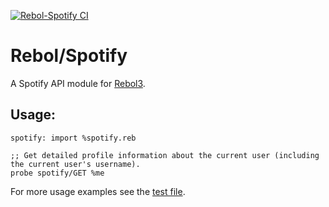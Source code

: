 [![Rebol-Spotify CI](https://github.com/Oldes/Rebol-Spotify/actions/workflows/main.yml/badge.svg)](https://github.com/Oldes/Rebol-Spotify/actions/workflows/main.yml)

# Rebol/Spotify

A Spotify API module for [Rebol3](https://github.com/Oldes/Rebol3).

## Usage:

```rebol
spotify: import %spotify.reb

;; Get detailed profile information about the current user (including the current user's username).
probe spotify/GET %me
```

For more usage examples see the [test file](spotify-test.r3).
